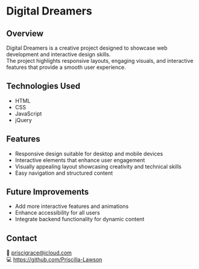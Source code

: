 # Digital Dreamers

## Overview
Digital Dreamers is a creative project designed to showcase web development and interactive design skills.  
The project highlights responsive layouts, engaging visuals, and interactive features that provide a smooth user experience.

## Technologies Used
- HTML  
- CSS  
- JavaScript  
- jQuery

## Features
- Responsive design suitable for desktop and mobile devices  
- Interactive elements that enhance user engagement  
- Visually appealing layout showcasing creativity and technical skills  
- Easy navigation and structured content  

## Future Improvements
- Add more interactive features and animations  
- Enhance accessibility for all users  
- Integrate backend functionality for dynamic content  

## Contact
📧 priscigrace@icloud.com  
💻 https://github.com/Priscilla-Lawson
